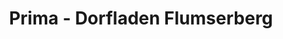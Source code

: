 ---
title: "Prima - Dorfladen Flumserberg"
url: /flumserberg-tannenbodenalp/prima-dorfladen-flumserberg/
shop: Lebensmittel
---